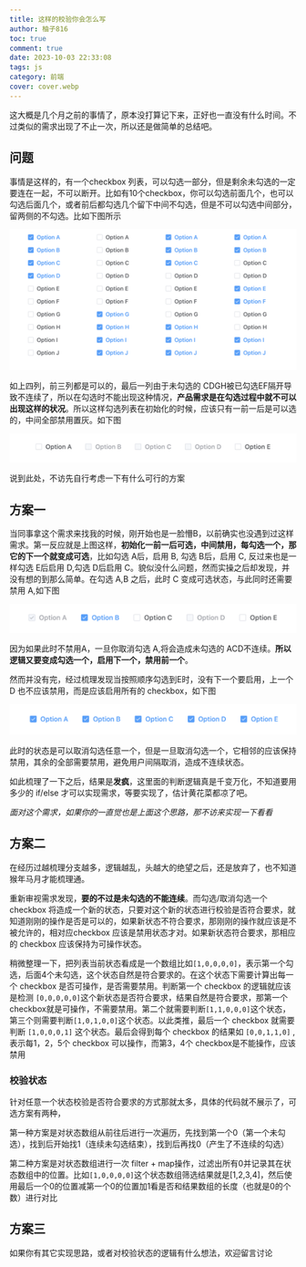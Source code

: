 ```yaml
---
title: 这样的校验你会怎么写
author: 柚子816
toc: true
comment: true
date: 2023-10-03 22:33:08
tags: js
category: 前端
cover: cover.webp
---
```




这大概是几个月之前的事情了，原本没打算记下来，正好也一直没有什么时间。不过类似的需求出现了不止一次，所以还是做简单的总结吧。



## 问题

事情是这样的，有一个checkbox 列表，可以勾选一部分，但是剩余未勾选的一定要连在一起，不可以断开。比如有10个checkbox，你可以勾选前面几个，也可以勾选后面几个，或者前后都勾选几个留下中间不勾选，但是不可以勾选中间部分，留两侧的不勾选。比如下图所示

![](./example.png)

如上四列，前三列都是可以的，最后一列由于未勾选的 CDGH被已勾选EF隔开导致不连续了，所以在勾选时不能出现这种情况，**产品需求是在勾选过程中就不可以出现这样的状况**。所以这样勾选列表在初始化的时候，应该只有一前一后是可以选的，中间全部禁用置灰。如下图

![](./disable.png)

说到此处，不访先自行考虑一下有什么可行的方案



## 方案一

当同事拿这个需求来找我的时候，刚开始也是一脸懵B，以前确实也没遇到过这样需求。第一反应就是上图这样，**初始化一前一后可选，中间禁用，每勾选一个，那它的下一个就变成可选**，比如勾选 A后，启用 B, 勾选 B后，启用 C,  反过来也是一样勾选 E后启用 D,勾选 D后启用 C。貌似没什么问题，然而实操之后却发现，并没有想的到那么简单。在勾选 A,B 之后，此时 C 变成可选状态，与此同时还需要禁用 A,如下图

![](./part.png)

因为如果此时不禁用A，一旦你取消勾选 A,将会造成未勾选的 ACD不连续。**所以逻辑又要变成勾选一个，启用下一个，禁用前一个**。



然而并没有完，经过梳理发现当按照顺序勾选到E时，没有下一个要启用，上一个 D 也不应该禁用，而是应该启用所有的 checkbox，如下图

![](./all.png)

此时的状态是可以取消勾选任意一个，但是一旦取消勾选一个，它相邻的应该保持禁用，其余的全部需要禁用，避免用户间隔取消，造成不连续状态。



如此梳理了一下之后，结果是**发疯**，这里面的判断逻辑真是千变万化，不知道要用多少的 if/else 才可以实现需求，等要实现了，估计黄花菜都凉了吧。

*面对这个需求，如果你的一直觉也是上面这个思路，那不访来实现一下看看*



## 方案二

在经历过越梳理分支越多，逻辑越乱，头越大的绝望之后，还是放弃了，也不知道猴年马月才能梳理通。

重新审视需求发现，**要的不过是未勾选的不能连续**。而勾选/取消勾选一个 checkbox 将造成一个新的状态，只要对这个新的状态进行校验是否符合要求，就知道刚刚的操作是否是可以的，如果新状态不符合要求，那刚刚的操作就应该是不被允许的，相对应checkbox 应该是禁用状态才对。如果新状态符合要求，那相应的 checkbox 应该保持为可操作状态。

稍微整理一下，把列表当前状态看成是一个数组比如`[1,0,0,0,0]`，表示第一个勾选，后面4个未勾选，这个状态自然是符合要求的。在这个状态下需要计算出每一个 checkbox 是否可操作，是否需要禁用。判断第一个 checkbox 的逻辑就应该是检测 `[0,0,0,0,0]`这个新状态是否符合要求，结果自然是符合要求，那第一个checkbox就是可操作，不需要禁用。第二个就需要判断`[1,1,0,0,0]`这个状态，第三个则需要判断`[1,0,1,0,0]`这个状态。以此类推，最后一个 checkbox 就需要判断 `[1,0,0,0,1]` 这个状态。最后会得到每个 checkbox 的结果如 `[0,0,1,1,0]` , 表示每1，2，5个 checkbox 可以操作，而第3，4个 checkbox是不能操作，应该禁用



### 校验状态

针对任意一个状态校验是否符合要求的方式那就太多，具体的代码就不展示了，可选方案有两种，

第一种方案是对状态数组从前往后进行一次遍历，先找到第一个0（第一个未勾选），找到后开始找1（连续未勾选结束），找到后再找0（产生了不连续的勾选）

第二种方案是对状态数组进行一次 filter + map操作，过滤出所有0并记录其在状态数组中的位置。比如`[1,0,0,0,0]`这个状态数组筛选结果就是[1,2,3,4]，然后使用最后一个0的位置减第一个0的位置加1看是否和结果数组的长度（也就是0的个数）进行对比





## 方案三

如果你有其它实现思路，或者对校验状态的逻辑有什么想法，欢迎留言讨论



